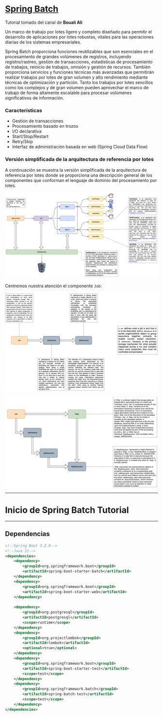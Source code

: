 # [Spring Batch](https://www.youtube.com/playlist?list=PL41m5U3u3wwlKYP6yhLKaa09rB5aUMUnn)

Tutorial tomado del canal de **Bouali Ali**

Un marco de trabajo por lotes ligero y completo diseñado para permitir el desarrollo de aplicaciones por lotes robustas,
vitales para las operaciones diarias de los sistemas empresariales.

Spring Batch proporciona funciones reutilizables que son esenciales en el procesamiento de grandes volúmenes de
registros, incluyendo registro/rastreo, gestión de transacciones, estadísticas de procesamiento de trabajos, reinicio de
trabajos, omisión y gestión de recursos. También proporciona servicios y funciones técnicas más avanzadas que permitirán
realizar trabajos por lotes de gran volumen y alto rendimiento mediante técnicas de optimización y partición. Tanto los
trabajos por lotes sencillos como los complejos y de gran volumen pueden aprovechar el marco de trabajo de forma
altamente escalable para procesar volúmenes significativos de información.

### Características

- Gestión de transacciones
- Procesamiento basado en trozos
- I/O declarativa
- Start/Stop/Restart
- Retry/Skip
- Interfaz de administración basada en web (Spring Cloud Data Flow)

### Versión simplificada de la arquitectura de referencia por lotes

A continuación se muestra la versión simplificada de la arquitectura de referencia por lotes donde se proporciona una
descripción general de los componentes que conforman el lenguaje de dominio del procesamiento por lotes.

![arquitectura](./assets//01.arquitectura_resumen.png)

Centremos nuestra atención el componente `Job`:

![Job](./assets/02.job.png)

![Job 2](./assets/03.job-2.png)

---

# Inicio de Spring Batch Tutorial

---

## Dependencias

````xml
<!--Spring Boot 3.2.0-->
<!--Java 21-->
<dependencies>
    <dependency>
        <groupId>org.springframework.boot</groupId>
        <artifactId>spring-boot-starter-batch</artifactId>
    </dependency>
    <dependency>
        <groupId>org.springframework.boot</groupId>
        <artifactId>spring-boot-starter-web</artifactId>
    </dependency>

    <dependency>
        <groupId>org.postgresql</groupId>
        <artifactId>postgresql</artifactId>
        <scope>runtime</scope>
    </dependency>
    <dependency>
        <groupId>org.projectlombok</groupId>
        <artifactId>lombok</artifactId>
        <optional>true</optional>
    </dependency>
    <dependency>
        <groupId>org.springframework.boot</groupId>
        <artifactId>spring-boot-starter-test</artifactId>
        <scope>test</scope>
    </dependency>
    <dependency>
        <groupId>org.springframework.batch</groupId>
        <artifactId>spring-batch-test</artifactId>
        <scope>test</scope>
    </dependency>
</dependencies>
````
